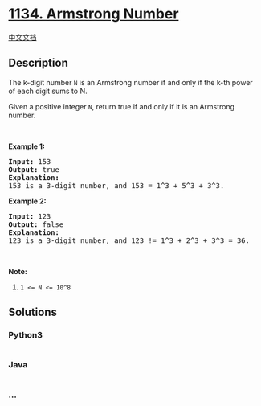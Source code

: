 # [1134. Armstrong Number](https://leetcode.com/problems/armstrong-number)

[中文文档](/solution/1100-1199/1134.Armstrong%20Number/README.md)

## Description
<p>The k-digit number <code>N</code> is an Armstrong number if and only if the k-th power of each digit sums to N.</p>

<p>Given a positive integer <code>N</code>, return true if and only if it is an Armstrong number.</p>

<p> </p>

<p><strong>Example 1:</strong></p>

<pre>
<strong>Input: </strong><span id="example-input-1-1">153</span>
<strong>Output: </strong><span id="example-output-1">true</span>
<strong>Explanation: </strong>
153 is a 3-digit number, and 153 = 1^3 + 5^3 + 3^3.
</pre>

<p><strong>Example 2:</strong></p>

<pre>
<strong>Input: </strong><span id="example-input-2-1">123</span>
<strong>Output: </strong><span id="example-output-2">false</span>
<strong>Explanation: </strong>
123 is a 3-digit number, and 123 != 1^3 + 2^3 + 3^3 = 36.
</pre>

<p> </p>

<p><strong>Note:</strong></p>

<ol>
	<li><code>1 <= N <= 10^8</code></li>
</ol>



## Solutions


<!-- tabs:start -->

### **Python3**

```python

```

### **Java**

```java

```

### **...**
```

```

<!-- tabs:end -->